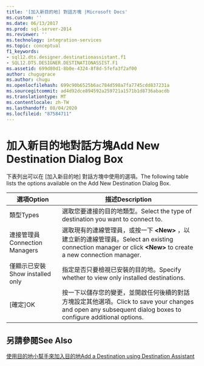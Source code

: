 ```yaml
---
title: '[加入新目的地] 對話方塊 |Microsoft Docs'
ms.custom: ''
ms.date: 06/13/2017
ms.prod: sql-server-2014
ms.reviewer: ''
ms.technology: integration-services
ms.topic: conceptual
f1_keywords:
- sql12.dts.designer.destinationassistant.f1
- SQL12.DTS.DESIGNER.DESTINATIONASSIST.F1
ms.assetid: 699d80d1-8b0e-4324-8f8d-5fefa3f2af00
author: chugugrace
ms.author: chugu
ms.openlocfilehash: 699c90b6525b6ac784d598a7fa7745cdd837231a
ms.sourcegitcommit: ad4d92dce894592a259721a1571b1d8736abacdb
ms.translationtype: MT
ms.contentlocale: zh-TW
ms.lasthandoff: 08/04/2020
ms.locfileid: "87584711"
---
```

# <a name="add-new-destination-dialog-box"></a><span data-ttu-id="6b9e8-102">加入新目的地對話方塊</span><span class="sxs-lookup"><span data-stu-id="6b9e8-102">Add New Destination Dialog Box</span></span>
  <span data-ttu-id="6b9e8-103">下表列出可以在 [加入新目的地] 對話方塊中使用的選項。</span><span class="sxs-lookup"><span data-stu-id="6b9e8-103">The following table lists the options available on the Add New Destination Dialog Box.</span></span>  
  
|<span data-ttu-id="6b9e8-104">選項</span><span class="sxs-lookup"><span data-stu-id="6b9e8-104">Option</span></span>|<span data-ttu-id="6b9e8-105">描述</span><span class="sxs-lookup"><span data-stu-id="6b9e8-105">Description</span></span>|  
|------------|-----------------|  
|<span data-ttu-id="6b9e8-106">類型</span><span class="sxs-lookup"><span data-stu-id="6b9e8-106">Types</span></span>|<span data-ttu-id="6b9e8-107">選取您要連接的目的地類型。</span><span class="sxs-lookup"><span data-stu-id="6b9e8-107">Select the type of destination you want to connect to.</span></span>|  
|<span data-ttu-id="6b9e8-108">連接管理員</span><span class="sxs-lookup"><span data-stu-id="6b9e8-108">Connection Managers</span></span>|<span data-ttu-id="6b9e8-109">選取現有的連線管理員，或按一下 **\<New>** ，以建立新的連線管理員。</span><span class="sxs-lookup"><span data-stu-id="6b9e8-109">Select an existing connection manager or click **\<New>** to create a new connection manager.</span></span>|  
|<span data-ttu-id="6b9e8-110">僅顯示已安裝</span><span class="sxs-lookup"><span data-stu-id="6b9e8-110">Show installed only</span></span>|<span data-ttu-id="6b9e8-111">指定是否只要檢視已安裝的目的地。</span><span class="sxs-lookup"><span data-stu-id="6b9e8-111">Specify whether to view only installed destinations.</span></span>|  
|<span data-ttu-id="6b9e8-112">[確定]</span><span class="sxs-lookup"><span data-stu-id="6b9e8-112">OK</span></span>|<span data-ttu-id="6b9e8-113">按一下以儲存您的變更，並開啟任何後續的對話方塊設定其他選項。</span><span class="sxs-lookup"><span data-stu-id="6b9e8-113">Click to save your changes and open any subsequent dialog boxes to configure additional options.</span></span>|  
  
## <a name="see-also"></a><span data-ttu-id="6b9e8-114">另請參閱</span><span class="sxs-lookup"><span data-stu-id="6b9e8-114">See Also</span></span>  
 [<span data-ttu-id="6b9e8-115">使用目的地小幫手來加入目的地</span><span class="sxs-lookup"><span data-stu-id="6b9e8-115">Add a Destination using Destination Assistant</span></span>](data-flow/destination-assistant.md)  
  
  
